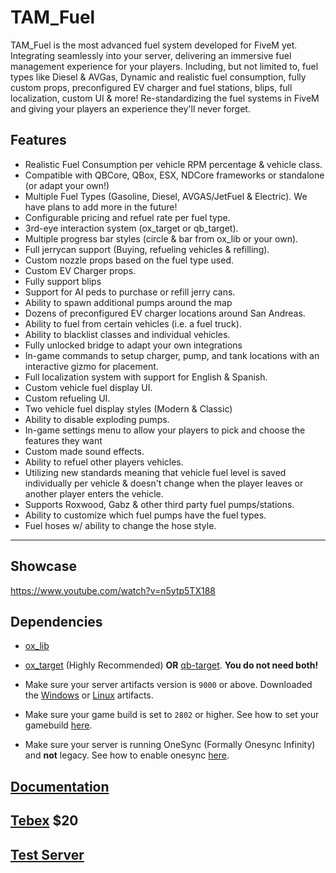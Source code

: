 # TAM_Fuel
TAM_Fuel is the most advanced fuel system developed for FiveM yet. Integrating seamlessly into your server, delivering an immersive fuel management experience for your players. Including, but not limited to, fuel types like Diesel & AVGas, Dynamic and realistic fuel consumption, fully custom props, preconfigured EV charger and fuel stations, blips, full localization, custom UI & more! Re-standardizing the fuel systems in FiveM and giving your players an experience they'll never forget.

## Features
- Realistic Fuel Consumption per vehicle RPM percentage & vehicle class.
- Compatible with QBCore, QBox, ESX, NDCore frameworks or standalone (or adapt your own!)
- Multiple Fuel Types (Gasoline, Diesel, AVGAS/JetFuel & Electric). We have plans to add more in the future!
- Configurable pricing and refuel rate per fuel type.
- 3rd-eye interaction system (ox_target or qb_target).
- Multiple progress bar styles (circle & bar from ox_lib or your own).
- Full jerrycan support (Buying, refueling vehicles & refilling).
- Custom nozzle props based on the fuel type used.
- Custom EV Charger props.
- Fully support blips
- Support for AI peds to purchase or refill jerry cans.
- Ability to spawn additional pumps around the map
- Dozens of preconfigured EV charger locations around San Andreas.
- Ability to fuel from certain vehicles (i.e. a fuel truck).
- Ability to blacklist classes and individual vehicles.
- Fully unlocked bridge to adapt your own integrations
- In-game commands to setup charger, pump, and tank locations with an interactive gizmo for placement.
- Full localization system with support for English & Spanish. 
- Custom vehicle fuel display UI.
- Custom refueling UI.
- Two vehicle fuel display styles (Modern & Classic)
- Ability to disable exploding pumps.
- In-game settings menu to allow your players to pick and choose the features they want
- Custom made sound effects.
- Ability to refuel other players vehicles.
- Utilizing new standards meaning that vehicle fuel level is saved individually per vehicle & doesn't change when the player leaves or another player enters the vehicle.
- Supports Roxwood, Gabz & other third party fuel pumps/stations.
- Ability to customize which fuel pumps have the fuel types.
- Fuel hoses w/ ability to change the hose style.

___

## Showcase
https://www.youtube.com/watch?v=n5ytp5TX188

## Dependencies

- [ox_lib](https://github.com/overextended/ox_lib/releases/latest)
- [ox_target](https://github.com/overextended/ox_target/releases/latest) (Highly Recommended) **OR** [qb-target](https://github.com/qbcore-framework/qb-target). **You do not need both!**

- Make sure your server artifacts version is `9000` or above. Downloaded the [Windows](https://runtime.fivem.net/artifacts/fivem/build_server_windows/master/) or [Linux](https://runtime.fivem.net/artifacts/fivem/build_proot_linux/master/) artifacts.
- Make sure your game build is set to `2802` or higher. See how to set your gamebuild [here](https://forum.cfx.re/t/tutorial-forcing-gamebuilds-on-fivem/4784977).
- Make sure your server is running OneSync (Formally Onesync Infinity) and **not** legacy. See how to enable onesync [here](https://forum.cfx.re/t/onesync-infinity-how-to-use-it/996612).

## [Documentation](https://docs.threeamigos.shop/resources/fuel)
## [Tebex](https://threeamigos.tebex.io/package/6395512) $20

## [Test Server](https://cfx.re/join/br373p)